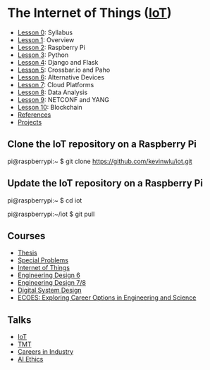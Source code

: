 # The Internet of Things (<a href="https://sites.google.com/view/ece629" target="_blank">IoT</a>)

* <a href="https://goo.gl/Ga1wxY" target="_blank">Lesson 0</a>: Syllabus
* <a href="https://goo.gl/4aXo9L" target="_blank">Lesson 1</a>: Overview
* <a href="https://goo.gl/hRoMYW" target="_blank">Lesson 2</a>: Raspberry Pi
* <a href="https://goo.gl/F0H9jW" target="_blank">Lesson 3</a>: Python
* <a href="https://goo.gl/bhktY0" target="_blank">Lesson 4</a>: Django and Flask
* <a href="https://goo.gl/shPybk" target="_blank">Lesson 5</a>: Crossbar.io and Paho
* <a href="https://goo.gl/KDtocJ" target="_blank">Lesson 6</a>: Alternative Devices
* <a href="https://goo.gl/6BsKOa" target="_blank">Lesson 7</a>: Cloud Platforms
* <a href="https://goo.gl/ibFiqR" target="_blank">Lesson 8</a>: Data Analysis
* <a href="https://goo.gl/RIzzfl" target="_blank">Lesson 9</a>: NETCONF and YANG
* <a href="https://docs.google.com/presentation/d/1t4YSlCzr2ADTV10dcQIOL0OybbGUu3zZ5oSJCcsuX-0" target="_blank">Lesson 10</a>: Blockchain
* <a href="http://www.hands-on-books-series.com" target="_blank">References</a>
* <a href="https://github.com/kevinwlu/iot/tree/master/projects" target="_blank">Projects</a>

## Clone the IoT repository on a Raspberry Pi

pi@raspberrypi:~ $ git clone https://github.com/kevinwlu/iot.git

## Update the IoT repository on a Raspberry Pi

pi@raspberrypi:~ $ cd iot

pi@raspberrypi:~/iot $ git pull

## Courses

* <a href="https://sites.google.com/view/ece900" target="_blank">Thesis</a>
* <a href="https://sites.google.com/view/ece800" target="_blank">Special Problems</a>
* <a href="https://sites.google.com/view/ece629" target="_blank">Internet of Things</a>
* <a href="https://sites.google.com/view/ece322" target="_blank">Engineering Design 6</a>
* <a href="https://sites.google.com/view/ece423" target="_blank">Engineering Design 7/8</a>
* <a href="https://sites.google.com/view/ece487" target="_blank">Digital System Design</a>
* <a href="https://sites.google.com/view/ece-ecoes" target="_blank">ECOES: Exploring Career Options in Engineering and Science</a>

## Talks

* <a href="https://goo.gl/6EWVZb" target="_blank">IoT</a>
* <a href="https://goo.gl/5wH7D7" target="_blank">TMT</a>
* <a href="https://tinyurl.com/IndustryCareers" target="_blank">Careers in Industry</a>
* <a href="https://tinyurl.com/y33xabn3" target="_blank">AI Ethics</a>
